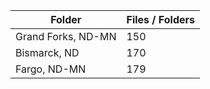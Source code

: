 | Folder             |   Files / Folders |
|--------------------|-------------------|
| Grand Forks, ND-MN |               150 |
| Bismarck, ND       |               170 |
| Fargo, ND-MN       |               179 |